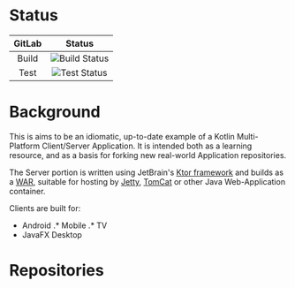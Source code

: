 # Status

|GitLab       |Status                                                                                             |
|:-----------:|:-------------------------------------------------------------------------------------------------:|
|Build        |![Build Status](https://git.chrishatton.org/chris/multiplatform-template/badges/master/build.svg)  |
|Test         |![Test Status](https://git.chrishatton.org/chris/multiplatform-template/badges/master/coverage.svg)|


# Background

This is aims to be an idiomatic, up-to-date example of a Kotlin Multi-Platform Client/Server Application.
It is intended both as a learning resource, and as a basis for forking new real-world Application repositories.

The Server portion is written using JetBrain's [Ktor framework](https://ktor.io/) and builds as a [WAR](https://en.wikipedia.org/wiki/WAR_(file_format)), suitable for hosting by [Jetty](https://www.eclipse.org/jetty/), [TomCat](https://tomcat.apache.org/) or other Java Web-Application container.

Clients are built for:
* Android
.* Mobile
.* TV
* JavaFX Desktop

# Repositories

